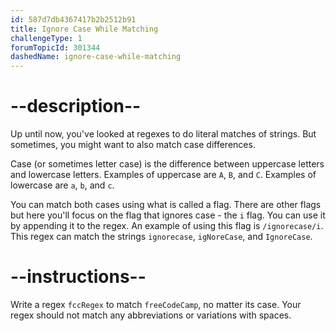 ```yaml
---
id: 587d7db4367417b2b2512b91
title: Ignore Case While Matching
challengeType: 1
forumTopicId: 301344
dashedName: ignore-case-while-matching
---
```


# --description--

Up until now, you've looked at regexes to do literal matches of strings. But sometimes, you might want to also match case differences.

Case (or sometimes letter case) is the difference between uppercase letters and lowercase letters. Examples of uppercase are `A`, `B`, and `C`. Examples of lowercase are `a`, `b`, and `c`.

You can match both cases using what is called a flag. There are other flags but here you'll focus on the flag that ignores case - the `i` flag. You can use it by appending it to the regex. An example of using this flag is `/ignorecase/i`. This regex can match the strings `ignorecase`, `igNoreCase`, and `IgnoreCase`.

# --instructions--

Write a regex `fccRegex` to match `freeCodeCamp`, no matter its case. Your regex should not match any abbreviations or variations with spaces.

